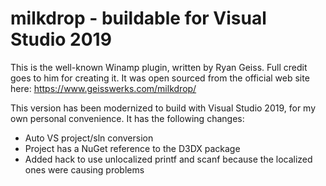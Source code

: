 # milkdrop - buildable for Visual Studio 2019
This is the well-known Winamp plugin, written by Ryan Geiss. Full credit goes to him for creating it. It was open sourced from the official web site here:
https://www.geisswerks.com/milkdrop/

This version has been modernized to build with Visual Studio 2019, for my own personal convenience. It has the following changes:
* Auto VS project/sln conversion
* Project has a NuGet reference to the D3DX package
* Added hack to use unlocalized printf and scanf because the localized ones were causing problems
